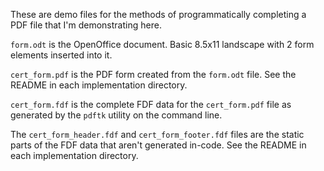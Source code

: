 These are demo files for the methods of programmatically completing a PDF file
that I'm demonstrating here.

`form.odt` is the OpenOffice document.  Basic 8.5x11 landscape with 2 form elements
inserted into it.

`cert_form.pdf` is the PDF form created from the `form.odt` file.  See the README
in each implementation directory.

`cert_form.fdf` is the complete FDF data for the `cert_form.pdf` file as generated
by the `pdftk` utility on the command line.

The `cert_form_header.fdf` and `cert_form_footer.fdf` files are the static parts
of the FDF data that aren't generated in-code.  See the README in each implementation
directory.


